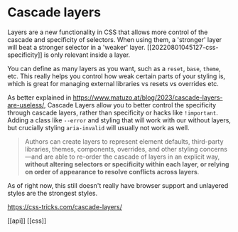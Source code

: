 # Cascade layers

Layers are a new functionality in CSS that allows more control of the cascade and specificity of selectors. When using them, a 'stronger' layer will beat a stronger selector in a 'weaker' layer. [[20220801045127-css-specificity]] is only relevant inside a layer.

You can define as many layers as you want, such as a `reset`, `base`, `theme`, etc. This really helps you control how weak certain parts of your styling is, which is great for managing external libraries vs resets vs overrides etc.

As better explained in https://www.matuzo.at/blog/2023/cascade-layers-are-useless/, Cascade Layers allow you to better control the specificity through cascade layers, rather than specificity or hacks like `!important`. Adding a class like `--error` and styling that will work with our without layers, but crucially styling `aria-invalid` will usually not work as well.
> Authors can create layers to represent element defaults, third-party libraries, themes, components, overrides, and other styling concerns—and are able to re-order the cascade of layers in an explicit way, **without altering selectors or specificity within each layer, or relying on order of appearance to resolve conflicts across layers**.

As of right now, this still doesn't really have browser support and unlayered styles are the strongest styles.

https://css-tricks.com/cascade-layers/

[[api]]
[[css]]